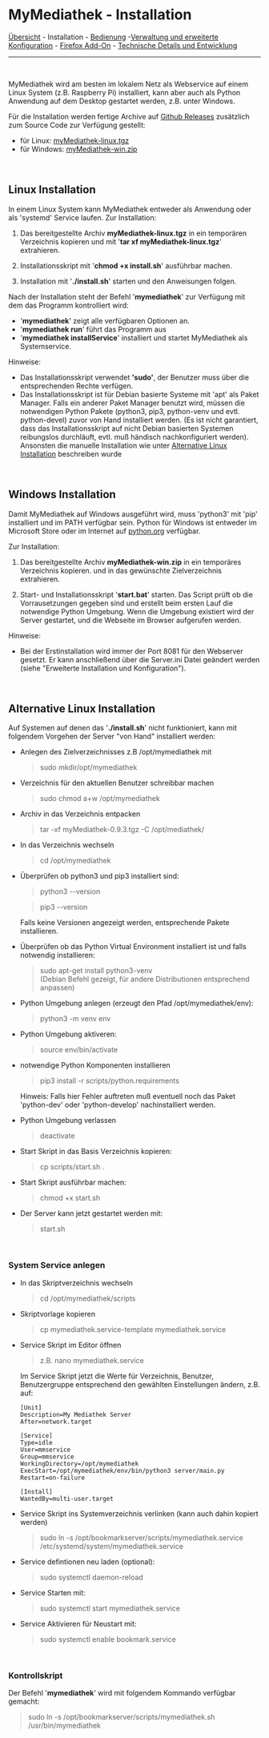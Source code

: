 ﻿# MyMediathek - Installation

[Übersicht](../README.MD) - Installation - [Bedienung](../docs/usage.md) -[Verwaltung und erweiterte Konfiguration](../docs/config.md) - [Firefox Add-On](../docs/addon.md) - [Technische Details und Entwicklung](../docs/develop.md)
***

<br>

MyMediathek wird am besten im lokalem Netz als Webservice auf einem Linux System (z.B. Raspberry Pi) installiert, kann aber auch als Python Anwendung auf dem Desktop gestartet werden, z.B. unter Windows.

Für die Installation werden fertige Archive auf [Github Releases](https://github.com/KWich/MyMediathek/releases) zusätzlich zum Source Code zur Verfügung gestellt:
- für Linux: [myMediathek-linux.tgz](https://github.com/KWich/MyMediathek/releases/latest/download/myMediathek-linux.tgz)
- für Windows: [myMediathek-win.zip](https://github.com/KWich/MyMediathek/releases/latest/download/myMediathek-win.zip)

<br>

## Linux Installation ##
In einem Linux System kann MyMediathek entweder als Anwendung oder als 'systemd' Service laufen. Zur Installation:

1. Das bereitgestellte Archiv **myMediathek-linux.tgz** in ein temporären Verzeichnis kopieren und mit '**tar xf myMediathek-linux.tgz**' extrahieren.

2. Installationsskript mit '**chmod +x install.sh**' ausführbar machen.

3. Installation mit '**./install.sh**' starten und den Anweisungen folgen. 

Nach der Installation steht der Befehl '**mymediathek**' zur Verfügung mit dem das Programm kontrolliert wird:
- '**mymediathek**' zeigt alle verfügbaren Optionen an.
- '**mymediathek run**' führt das Programm aus
- '**mymediathek installService**' installiert und startet MyMediathek als Systemservice.   

Hinweise: 
- Das Installationsskript verwendet **'sudo'**, der Benutzer muss über die entsprechenden Rechte verfügen.
- Das Installationsskript ist für Debian basierte Systeme mit 'apt' als Paket Manager. Falls ein anderer Paket Manager benutzt wird, müssen die notwendigen Python Pakete (python3, pip3, python-venv und evtl. python-devel) zuvor von Hand installiert werden. (Es ist nicht garantiert, dass das Installationsskript auf nicht Debian basierten Systemen reibungslos durchläuft, evtl. muß händisch nachkonfiguriert werden). Ansonsten die manuelle Installation wie unter [Alternative Linux Installation](#altLinux) beschreiben wurde

<br>

## Windows Installation ##
Damit MyMediathek auf Windows ausgeführt wird, muss 'python3' mit 'pip' installiert und im PATH verfügbar sein. Python für Windows ist entweder im Microsoft Store oder im Internet auf [python.org](https://www.python.org) verfügbar.

Zur Installation:

1. Das bereitgestellte Archiv **myMediathek-win.zip** in ein temporäres Verzeichnis kopieren. und in das gewünschte Zielverzeichnis extrahieren.

2. Start- und Installationsskript '**start.bat**' starten. Das Script prüft ob die Vorrausetzungen gegeben sind und erstellt beim ersten Lauf die notwendige Python Umgebung. Wenn die Umgebung existiert wird der Server gestartet, und die Webseite im Browser aufgerufen werden.

Hinweise:
- Bei der Erstinstallation wird immer der Port 8081 für den Webserver gesetzt. Er kann anschließend über die Server.ini Datei geändert werden (siehe "Erweiterte Installation und Konfiguration").

<br>

## <a id="altLinux"></a>Alternative Linux Installation ##
Auf Systemen auf denen das '**./install.sh**' nicht funktioniert, kann mit folgendem Vorgehen der Server "von Hand" installiert werden:

- Anlegen des Zielverzeichnisses z.B /opt/mymediathek mit
  >sudo mkdir/opt/mymediathek

- Verzeichnis für den aktuellen Benutzer schreibbar machen
  >sudo chmod a+w /opt/mymediathek

- Archiv in das Verzeichnis entpacken
  >tar -xf myMediathek-0.9.3.tgz -C /opt/mediathek/

- In das Verzeichnis wechseln
  > cd /opt/mymediathek

- Überprüfen ob python3 und pip3 installiert sind:
  > python3 --version
  
  > pip3 --version

  Falls keine Versionen angezeigt werden, entsprechende Pakete installieren. 

- Überprüfen ob das Python Virtual Environment installiert ist und falls notwendig installieren: 
  > sudo apt-get install python3-venv  
  (Debian Befehl gezeigt, für andere Distributionen entsprechend anpassen)
  
- Python Umgebung anlegen (erzeugt den Pfad /opt/mymediathek/env):
  > python3 -m venv env

- Python Umgebung aktiveren:
  > source env/bin/activate

- notwendige Python Komponenten installieren 
  >  pip3 install -r scripts/python.requirements
  
  Hinweis: Falls hier Fehler auftreten muß eventuell noch das Paket 'python-dev' oder 'python-develop' nachinstalliert werden.

- Python Umgebung verlassen
  > deactivate

- Start Skript in das Basis Verzeichnis kopieren:
  > cp scripts/start.sh .

- Start Skript ausführbar machen:
  >chmod +x start.sh

- Der Server kann jetzt gestartet werden mit:
  >start.sh

<br>

### System Service anlegen ###

- In das Skriptverzeichnis wechseln
  >cd /opt/mymediathek/scripts

- Skriptvorlage kopieren
  >cp mymediathek.service-template mymediathek.service

- Service Skript im Editor öffnen
  >z.B. nano mymediathek.service

  Im Service Skript jetzt die Werte für Verzeichnis, Benutzer, Benutzergruppe entsprechend den gewählten Einstellungen ändern, z.B. auf:
  ```
  [Unit]
  Description=My Mediathek Server
  After=network.target

  [Service]
  Type=idle
  User=mmservice
  Group=mmservice
  WorkingDirectory=/opt/mymediathek
  ExecStart=/opt/mymediathek/env/bin/python3 server/main.py
  Restart=on-failure

  [Install]
  WantedBy=multi-user.target
  ```

- Service Skript ins Systemverzeichnis verlinken (kann auch dahin kopiert werden)
  >sudo ln -s /opt/bookmarkserver/scripts/mymediathek.service /etc/systemd/system/mymediathek.service

- Service defintionen neu laden (optional):
  > sudo systemctl daemon-reload

- Service Starten mit:
  > sudo systemctl start mymediathek.service

- Service Aktivieren für Neustart mit:
  > sudo systemctl enable bookmark.service

<br>

### Kontrollskript ###

Der Befehl '**mymediathek**' wird mit folgendem Kommando verfügbar gemacht:
>sudo ln -s /opt/bookmarkserver/scripts/mymediathek.sh /usr/bin/mymediathek

